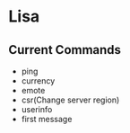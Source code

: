 # Lisa

## Current Commands
- ping
- currency
- emote
- csr(Change server region)
- userinfo
- first message
